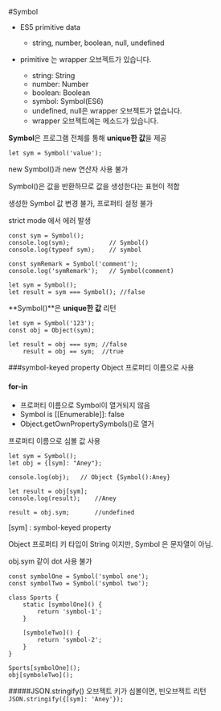 #Symbol

* ES5 primitive data
  * string, number, boolean, null, undefined

* primitive 는 wrapper 오브젝트가 있습니다.
  * string: String
  * number: Number
  * boolean: Boolean
  * symbol: Symbol(ES6)
  * undefined, null은 wrapper 오브젝트가 없습니다.
  * wrapper 오브젝트에는 메소드가 있습니다.

**Symbol**은 프로그램 전체를 통해 **unique한 값**을 제공

```
let sym = Symbol('value');
```
new Symbol()과 new 연산자 사용 불가

Symbol()은 값을 반환하므로 값을 생성한다는 표현이 적합

생성한 Symbol 값 변경 불가, 프로퍼티 설정 불가

strict mode 에서 에러 발생

```
const sym = Symbol();
console.log(sym);			// Symbol()
console.log(typeof sym);	// symbol

const symRemark = Symbol('comment');
console.log('symRemark');	// Symbol(comment)

let sym = Symbol();
let result = sym === Symbol(); //false
```
**Symbol()**은 **unique한 값** 리턴

```
let sym = Symbol('123');
const obj = Object(sym);

let result = obj === sym; //false
    result = obj == sym;  //true
```

###symbol-keyed property
Object 프로퍼티 이름으로 사용

#### for-in
  - 프로퍼티 이름으로 Symbol이 열거되지 않음
  - Symbol is [[Enumerable]]: false
  - Object.getOwnPropertySymbols()로 열거
  
프로퍼티 이름으로 심볼 값 사용
```
let sym = Symbol();
let obj = {[sym]: "Aney"};

console.log(obj);	// Object {Symbol():Aney}

let result = obj[sym];
console.log(result);	//Aney

result = obj.sym;		//undefined
```
[sym] : symbol-keyed property

Object 프로퍼티 키 타입이 String 이지만, Symbol 은 문자열이 아님.

obj.sym 같이 dot 사용 불가


```
const symbolOne = Symbol('symbol one');
const symbolTwo = Symbol('symbol two');

class Sports {
	static [symbolOne]() {
		return 'symbol-1';
	}

	[symboleTwo]() {
		return 'symbol-2';
	}
}

Sports[symbolOne]();
obj[symboleTwo]();
```

#####JSON.stringify() 오브젝트 키가 심볼이면, 빈오브젝트 리턴
```JSON.stringify({[sym]: 'Aney'});```

